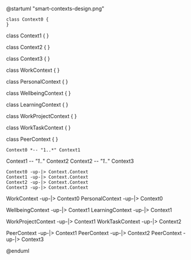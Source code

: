 @startuml "smart-contexts-design.png"


	class Context0 {
	}

  class Context1 {
	}

  class Context2 {
	}

  class Context3 {
	}

  class WorkContext {
  }

  class PersonalContext {
  }

  class WellbeingContext {
  }

  class LearningContext {
  }

  class WorkProjectContext {
  }

  class WorkTaskContext {
  }

  class PeerContext {
  }

	Context0 *-- "1..*" Context1
  Context1 *-- "1..*" Context2
  Context2 *-- "1..*" Context3

	Context0 -up-|> Context.Context
	Context1 -up-|> Context.Context
	Context2 -up-|> Context.Context
	Context3 -up-|> Context.Context

  WorkContext -up-|> Context0
  PersonalContext -up-|> Context0

  WellbeingContext -up-|> Context1
  LearningContext -up-|> Context1

  WorkProjectContext -up-|> Context1
  WorkTaskContext -up-|> Context2

  PeerContext -up-|> Context1
  PeerContext -up-|> Context2
  PeerContext -up-|> Context3

@enduml
